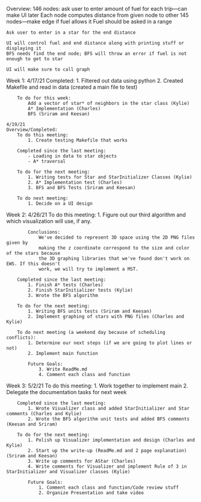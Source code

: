 Overview:
    146 nodes: ask user to enter amount of fuel for each trip––can make UI later
    Each node computes distance from given node to other 145 nodes––make edge if fuel allows it
    Fuel should be asked in a range

    Ask user to enter in a star for the end distance

    UI will control fuel and end distance along with printing stuff or displaying it
    BFS needs find the end node; BFS will throw an error if fuel is not enough to get to star

    UI will make sure to call graph

Week 1:
    4/17/21 
        Completed:
            1. Filtered out data using python
            2. Created Makefile and read in data (created a main file to test)

        To do for this week:
            Add a vector of star* of neighbors in the star class (Kylie)
            A* Implementation (Charles)
            BFS (Sriram and Keesan)

    4/19/21
    Overview/Completed:
        To do this meeting: 
            1. Create testing Makefile that works

        Completed since the last meeting:
            - Loading in data to star objects
            - A* traversal

        To do for the next meeting:
            1. Writing tests for Star and StarInitializer Classes (Kylie)
            2. A* Implementation test (Charles)
            3. BFS and BFS Tests (Sriram and Keesan)
        
        To do next meeting:
            1. Decide on a UI design

Week 2:
    4/26/21
        To do this meeting: 
            1. Figure out our third algorithm and which visualization will use, if any.

            Conclusions:
                We've decided to represent 3D space using the 2D PNG files given by
                making the z coordinate correspond to the size and color of the stars because 
                the 3D graphing libraries that we've found don't work on EWS. If this doesn't 
                work, we will try to implement a MST.

        Completed since the last meeting:
            1. Finish A* tests (Charles)
            2. Finish StarInitializer tests (Kylie)
            3. Wrote the BFS algorithm

        To do for the next meeting:
            1. Writing BFS units tests (Sriram and Keesan)
            2. Implement graphing of stars with PNG files (Charles and Kylie)
        
        To do next meeting (a weekend day because of scheduling conflicts):
            1. Determine our next steps (if we are going to plot lines or not)
            2. Implement main function

            Future Goals:
                3. Write ReadMe.md
                4. Comment each class and function

Week 3:
    5/2/21
        To do this meeting: 
            1. Work together to implement main
            2. Delegate the documentation tasks for next week

        Completed since the last meeting:
            1. Wrote Visualizer class and added StarInitializer and Star comments (Charles and Kylie)
            2. Wrote the BFS algorithm unit tests and added BFS comments (Keesan and Sriram)

        To do for the next meeting:
            1. Polish up Visualizer implementation and design (Charles and Kylie)
            2. Start up the write-up (ReadMe.md and 2 page explanation) (Sriram and Keesan)
            3. Write up comments for AStar (Charles)
            4. Write comments for Visualizer and implement Rule of 3 in StarInitializer and Visualizer classes (Kylie)

            Future Goals:
                1. Comment each class and function/Code review stuff
                2. Organize Presentation and take video
